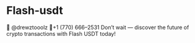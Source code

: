 # Flash-usdt
💬 @drewztooolz 📲+1 (770) 666–2531 Don’t wait — discover the future of crypto transactions with Flash USDT today!
